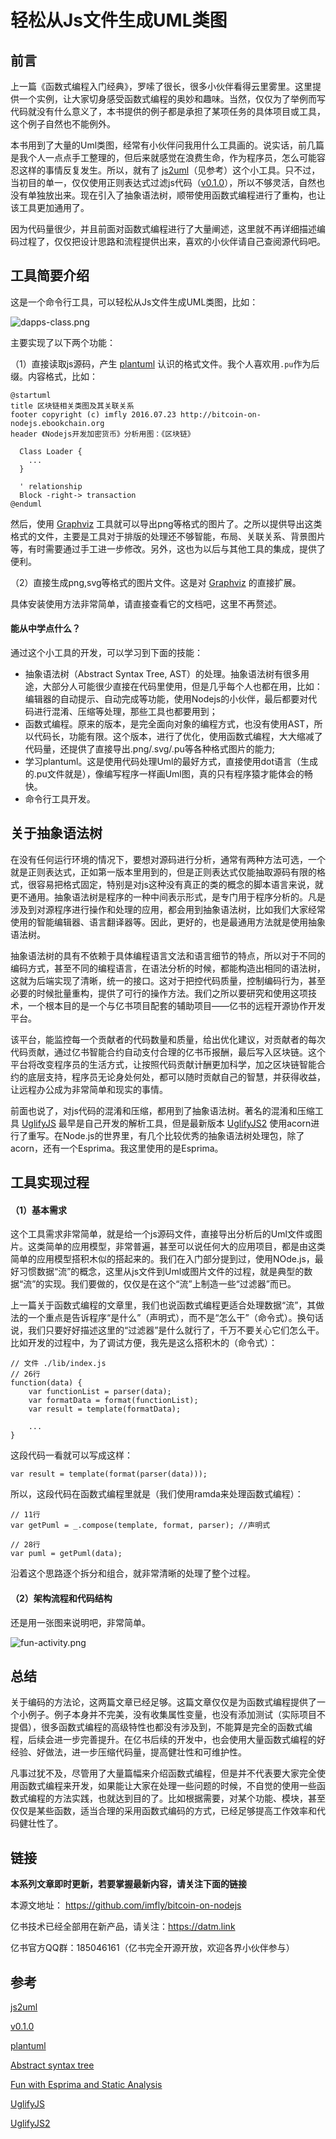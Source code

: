 # 轻松从Js文件生成UML类图

## 前言

上一篇《函数式编程入门经典》，罗嗦了很长，很多小伙伴看得云里雾里。这里提供一个实例，让大家切身感受函数式编程的奥妙和趣味。当然，仅仅为了举例而写代码就没有什么意义了，本书提供的例子都是承担了某项任务的具体项目或工具，这个例子自然也不能例外。

本书用到了大量的Uml类图，经常有小伙伴问我用什么工具画的。说实话，前几篇是我个人一点点手工整理的，但后来就感觉在浪费生命，作为程序员，怎么可能容忍这样的事情反复发生。所以，就有了 [js2uml][]（见参考）这个小工具。只不过，当初目的单一，仅仅使用正则表达式过滤js代码（[v0.1.0][]），所以不够灵活，自然也没有单独放出来。现在引入了抽象语法树，顺带使用函数式编程进行了重构，也让该工具更加通用了。

因为代码量很少，并且前面对函数式编程进行了大量阐述，这里就不再详细描述编码过程了，仅仅把设计思路和流程提供出来，喜欢的小伙伴请自己查阅源代码吧。

## 工具简要介绍

这是一个命令行工具，可以轻松从Js文件生成UML类图，比如：

![dapps-class.png][]

主要实现了以下两个功能：

（1）直接读取js源码，产生 [plantuml][] 认识的格式文件。我个人喜欢用`.pu`作为后缀。内容格式，比如：

```
@startuml
title 区块链相关类图及其关联关系
footer copyright (c) imfly 2016.07.23 http://bitcoin-on-nodejs.ebookchain.org
header 《Nodejs开发加密货币》分析用图：《区块链》

  Class Loader {
    ...
  }

  ' relationship
  Block -right-> transaction
@enduml
```

然后，使用 [Graphviz][] 工具就可以导出png等格式的图片了。之所以提供导出这类格式的文件，主要是工具对于排版的处理还不够智能，布局、关联关系、背景图片等，有时需要通过手工进一步修改。另外，这也为以后与其他工具的集成，提供了便利。

（2）直接生成png,svg等格式的图片文件。这是对 [Graphviz][] 的直接扩展。

具体安装使用方法非常简单，请直接查看它的文档吧，这里不再赘述。

#### 能从中学点什么？

通过这个小工具的开发，可以学习到下面的技能：

* 抽象语法树（Abstract Syntax Tree, AST）的处理。抽象语法树有很多用途，大部分人可能很少直接在代码里使用，但是几乎每个人也都在用，比如：编辑器的自动提示、自动完成等功能，使用Nodejs的小伙伴，最后都要对代码进行混淆、压缩等处理，那些工具也都要用到；
* 函数式编程。原来的版本，是完全面向对象的编程方式，也没有使用AST，所以代码长，功能有限。这个版本，进行了优化，使用函数式编程，大大缩减了代码量，还提供了直接导出.png/.svg/.pu等各种格式图片的能力;
* 学习plantuml。这是使用代码处理Uml的最好方式，直接使用dot语言（生成的.pu文件就是），像编写程序一样画Uml图，真的只有程序猿才能体会的畅快。
* 命令行工具开发。

## 关于抽象语法树

在没有任何运行环境的情况下，要想对源码进行分析，通常有两种方法可选，一个就是正则表达式，正如第一版本里用到的，但是正则表达式仅能抽取源码有限的格式，很容易把格式固定，特别是对js这种没有真正的类的概念的脚本语言来说，就更不通用。抽象语法树是程序的一种中间表示形式，是专门用于程序分析的。凡是涉及到对源程序进行操作和处理的应用，都会用到抽象语法树，比如我们大家经常使用的智能编辑器、语言翻译器等。因此，更好的，也是最通用方法就是使用抽象语法树。

抽象语法树的具有不依赖于具体编程语言文法和语言细节的特点，所以对于不同的编码方式，甚至不同的编程语言，在语法分析的时候，都能构造出相同的语法树，这就为后端实现了清晰，统一的接口。这对于把控代码质量，控制编码行为，甚至必要的时候批量重构，提供了可行的操作方法。我们之所以要研究和使用这项技术，一个根本目的是一个与亿书项目配套的辅助项目——亿书的远程开源协作开发平台。

该平台，能监控每一个贡献者的代码数量和质量，给出优化建议，对贡献者的每次代码贡献，通过亿书智能合约自动支付合理的亿书币报酬，最后写入区块链。这个平台将改变程序员的生活方式，让按照代码贡献计酬更加科学，加之区块链智能合约的底层支持，程序员无论身处何处，都可以随时贡献自己的智慧，并获得收益，让远程办公成为非常简单和现实的事情。

前面也说了，对js代码的混淆和压缩，都用到了抽象语法树。著名的混淆和压缩工具 [UglifyJS][] 最早是自己开发的解析工具，但是最新版本 [UglifyJS2][] 使用acorn进行了重写。在Node.js的世界里，有几个比较优秀的抽象语法树处理包，除了acorn，还有一个Esprima。我这里使用的是Esprima。

## 工具实现过程

#### （1）基本需求

这个工具需求非常简单，就是给一个js源码文件，直接导出分析后的Uml文件或图片。这类简单的应用模型，非常普遍，甚至可以说任何大的应用项目，都是由这类简单的应用模型搭积木似的搭起来的。我们在入门部分提到过，使用NOde.js，最好习惯数据“流”的概念，这里从js文件到Uml或图片文件的过程，就是典型的数据“流”的实现。我们要做的，仅仅是在这个“流”上制造一些“过滤器”而已。

上一篇关于函数式编程的文章里，我们也说函数式编程更适合处理数据“流”，其做法的一个重点是告诉程序“是什么”（声明式），而不是“怎么干”（命令式）。换句话说，我们只要好好描述这里的“过滤器”是什么就行了，千万不要关心它们怎么干。比如开发的过程中，为了调试方便，我先是这么搭积木的（命令式）：

```
// 文件 ./lib/index.js
// 26行
function(data) {
    var functionList = parser(data);
    var formatData = format(functionList);
    var result = template(formatData);

    ...
}
```

这段代码一看就可以写成这样：

```
var result = template(format(parser(data)));
```

所以，这段代码在函数式编程里就是（我们使用ramda来处理函数式编程）：

```
// 11行
var getPuml = _.compose(template, format, parser); //声明式

// 28行
var puml = getPuml(data);
```

沿着这个思路逐个拆分和组合，就非常清晰的处理了整个过程。

#### （2）架构流程和代码结构

还是用一张图来说明吧，非常简单。

![fun-activity.png][]

## 总结

关于编码的方法论，这两篇文章已经足够。这篇文章仅仅是为函数式编程提供了一个小例子。例子本身并不完美，没有收集属性变量，也没有添加测试（实际项目不提倡），很多函数式编程的高级特性也都没有涉及到，不能算是完全的函数式编程，后续会进一步完善提升。在亿书后续的开发中，也会使用大量函数式编程的好经验、好做法，进一步压缩代码量，提高健壮性和可维护性。

凡事过犹不及，尽管用了大量篇幅来介绍函数式编程，但是并不代表要大家完全使用函数式编程来开发，如果能让大家在处理一些问题的时候，不自觉的使用一些函数式编程的方法实践，也就达到目的了。比如根据需要，对某个功能、模块，甚至仅仅是某些函数，适当合理的采用函数式编码的方式，已经足够提高工作效率和代码健壮性了。

## 链接

**本系列文章即时更新，若要掌握最新内容，请关注下面的链接**

本源文地址： https://github.com/imfly/bitcoin-on-nodejs

亿书技术已经全部用在新产品，请关注：https://datm.link

亿书官方QQ群：185046161（亿书完全开源开放，欢迎各界小伙伴参与）

## 参考

[js2uml][]

[v0.1.0][]

[plantuml][]

[Abstract syntax tree](https://en.wikipedia.org/wiki/Abstract_syntax_tree)

[Fun with Esprima and Static Analysis](http://tobyho.com/2013/12/02/fun-with-esprima/)

[UglifyJS][]

[UglifyJS2][]


[《Nodejs开发加密货币》]: https://github.com/imfly/bitcoin-on-nodejs
[Graphviz]: http://www.graphviz.org/
[js2uml]: https://github.com/imfly/js2uml
[v0.1.0]: https://github.com/imfly/js2uml/releases/tag/v0.1.0
[UglifyJS]: https://github.com/mishoo/UglifyJS
[UglifyJS2]: https://github.com/mishoo/UglifyJS2
[plantuml]: http://plantuml.com/
[fun-activity.png]: ../../styles/images/modules/fun-activity.png
[dapps-class.png]: ../../styles/images/modules/dapps/dapps.png
